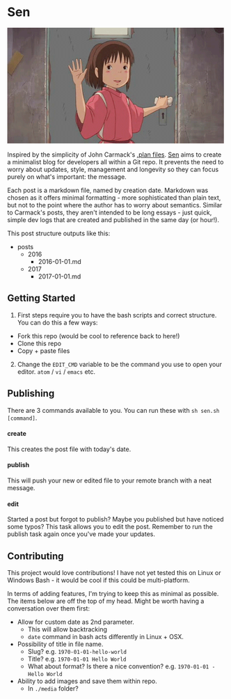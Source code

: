# Sen

![Sen waving](image.gif)

Inspired by the simplicity of John Carmack's [.plan files](https://github.com/oliverbenns/john-carmack-plan). [Sen](https://github.com/oliverbenns/sen) aims to create a minimalist blog for developers all within a Git repo. It prevents the need to worry about updates, style, management and longevity so they can focus purely on what's important: the message.

Each post is a markdown file, named by creation date. Markdown was chosen as it offers minimal formatting - more sophisticated than plain text, but not to the  point where the author has to worry about semantics. Similar to Carmack's posts, they aren't intended to be long essays - just quick, simple dev logs that are created and published in the same day (or hour!).

This post structure outputs like this:

- posts
  - 2016
    - 2016-01-01.md
  - 2017
    - 2017-01-01.md

## Getting Started

1. First steps require you to have the bash scripts and correct structure. You can do this a few ways:
  - Fork this repo (would be cool to reference back to here!)
  - Clone this repo
  - Copy + paste files

2. Change the `EDIT_CMD` variable to be the command you use to open your editor. `atom` / `vi` / `emacs` etc.

## Publishing
There are 3 commands available to you. You can run these with `sh sen.sh [command]`.

#### create
This creates the post file with today's date.

#### publish
This will push your new or edited file to your remote branch with a neat message.

#### edit
Started a post but forgot to publish? Maybe you published but have noticed some typos? This task allows you to edit the post. Remember to run the publish task again once you've made your updates.

## Contributing
This project would love contributions! I have not yet tested this on Linux or Windows Bash - it would be cool if this could be multi-platform.

In terms of adding features, I'm trying to keep this as minimal as possible. The items below are off the top of my head. Might be worth having a conversation over them first:

- Allow for custom date as 2nd parameter.
  - This will allow backtracking
  - `date` command in bash acts differently in Linux + OSX.
- Possibility of title in file name.
  - Slug? e.g. `1970-01-01-hello-world`
  - Title? e.g. `1970-01-01 Hello World`
  - What about format? Is there a nice convention? e.g. `1970-01-01 - Hello World`
- Ability to add images and save them within repo.
  - In `./media` folder?
